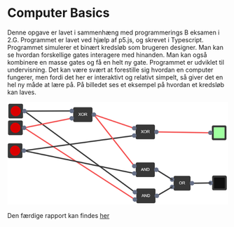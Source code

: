 # Computer Basics

Denne opgave er lavet i sammenhæng med programmerings B eksamen i 2.G. Programmet er lavet ved hjælp af p5.js, og skrevet i Typescript.
Programmet simulerer et binært kredsløb som brugeren designer. Man kan se hvordan forskellige gates interagere med hinanden. Man kan også kombinere en masse gates og få en helt ny gate.
Programmet er udviklet til undervisning. Det kan være svært at forestille sig hvordan en computer fungerer, men fordi det her er interaktivt og relativt simpelt, så giver det en hel ny måde at lære på.
På billedet ses et eksempel på hvordan et kredsløb kan laves.

![Example of a circuit](docs/showcase.png)

Den færdige rapport kan findes [her](docs/rapport.pdf)

